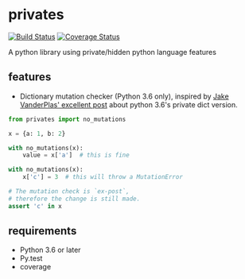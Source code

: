 # privates

[![Build Status](https://travis-ci.org/fastats/privates.svg?branch=master)](https://travis-ci.org/fastats/privates)
[![Coverage Status](https://coveralls.io/repos/github/fastats/privates/badge.svg?branch=master)](https://coveralls.io/github/fastats/privates?branch=master)



A python library using private/hidden python language features


## features

- Dictionary mutation checker (Python 3.6 only), inspired by [Jake
VanderPlas' excellent post](https://jakevdp.github.io/blog/2017/05/26/exposing-private-dict-version/)
about python 3.6's private dict version.

```python
from privates import no_mutations

x = {a: 1, b: 2}

with no_mutations(x):
    value = x['a']  # this is fine

with no_mutations(x):
    x['c'] = 3  # this will throw a MutationError

# The mutation check is `ex-post`,
# therefore the change is still made.
assert 'c' in x
```


## requirements

- Python 3.6 or later
- Py.test
- coverage